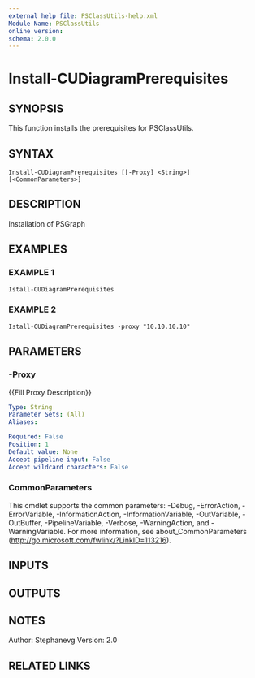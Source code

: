```yaml
---
external help file: PSClassUtils-help.xml
Module Name: PSClassUtils
online version:
schema: 2.0.0
---
```


# Install-CUDiagramPrerequisites

## SYNOPSIS
This function installs the prerequisites for PSClassUtils.

## SYNTAX

```
Install-CUDiagramPrerequisites [[-Proxy] <String>] [<CommonParameters>]
```

## DESCRIPTION
Installation of PSGraph

## EXAMPLES

### EXAMPLE 1
```
Istall-CUDiagramPrerequisites
```

### EXAMPLE 2
```
Istall-CUDiagramPrerequisites -proxy "10.10.10.10"
```

## PARAMETERS

### -Proxy
{{Fill Proxy Description}}

```yaml
Type: String
Parameter Sets: (All)
Aliases:

Required: False
Position: 1
Default value: None
Accept pipeline input: False
Accept wildcard characters: False
```

### CommonParameters
This cmdlet supports the common parameters: -Debug, -ErrorAction, -ErrorVariable, -InformationAction, -InformationVariable, -OutVariable, -OutBuffer, -PipelineVariable, -Verbose, -WarningAction, and -WarningVariable.
For more information, see about_CommonParameters (http://go.microsoft.com/fwlink/?LinkID=113216).

## INPUTS

## OUTPUTS

## NOTES
Author: Stephanevg
Version: 2.0

## RELATED LINKS
